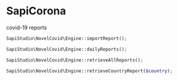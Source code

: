 # SapiCorona
covid-19 reports

```php
SapiStudio\NovelCovid\Engine::importReport();
```

```php
SapiStudio\NovelCovid\Engine::dailyReports();
```

```php
SapiStudio\NovelCovid\Engine::retrieveAllReports();
```

```php
SapiStudio\NovelCovid\Engine::retrieveCountryReport($country);
```
